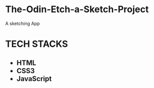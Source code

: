 # The-Odin-Etch-a-Sketch-Project
A sketching App
<h1>TECH STACKS<h2>
  <ul>
    <li>HTML</li>
    <li>CSS3</li>
    <li>JavaScript</li>
  </ul>
